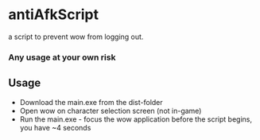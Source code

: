 # antiAfkScript
a script to prevent wow from logging out.

### Any usage at your own risk


## Usage
- Download the main.exe from the dist-folder
- Open wow on character selection screen (not in-game)
- Run the main.exe - focus the wow application before the script begins, you have ~4 seconds
